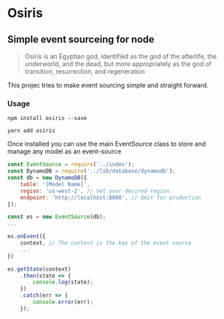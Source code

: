 # Osiris
## Simple event sourceing for node
> Osiris is an Egyptian god, identified as the god of the afterlife, the underworld, and the dead, 
> but more appropriately as the god of transition, resurrection, and regeneration
   
This projec tries to make event sourcing simple and straight forward.

### Usage

```
npm install osiris --save
``` 

```
yarn add osiris
```

Once installed you can use the main EventSource class to store and manage any model as an event-source

```javascript
const EventSource = require('../index');
const DynamoDB = require('../lib/database/dynamodb');
const db = new DynamoDB({
    table: '[Model Name]', 
    region: 'us-west-2', // Set your desired region
    endpoint: 'http://localhost:8000', // Omit for production 
});

const es = new EventSource(db);
...

es.onEvent({
    context, // The context is the key of the event source
    ... 
})

es.getState(context)
    .then(state => {
        console.log(state);
    })
    .catch(err => {
        console.error(err);
    });

```


    
